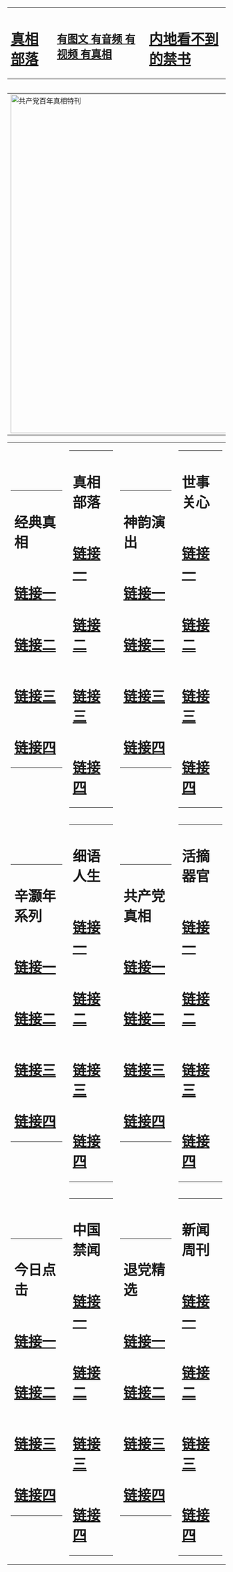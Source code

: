 <table><tr><td><H1><a href="http://t.cn/RXEjawO">真相部落</a></H1></td><td><H2><a href="http://t.cn/RXHgf9M">有图文 有音频 有视频 有真相</a></H2><td><H1><a href="http://t.cn/RXEjCQc"> 内地看不到的禁书</a></H1></td></table><table><table><tr><td><a href="http://t.cn/RXEjpIF"><img src="http://5904.p15.dopestyles.ch/zx/bngcd/gcdbnzx.jpg" width="780"  border="0" alt="共产党百年真相特刊"></a></td></tr></table><table><tr><td><table><tr><td ><h1>经典真相</h1></td></tr><tr><td><h1>  <a href="http://t.cn/RXEja7P" target=_blank>链接一</a>  </h1></td></tr><tr><td><h1>  <a href="http://t.cn/RXEja4t" target=_blank>链接二</a>  </h1></td></tr><tr><td><h1>  <a href="http://po.st/IGYNiG" target=_blank>链接三</a>  </h1></td></tr><tr><td><h1>  <a href="http://t.cn/RXEja4t" target=_blank>链接四</a>  </h1></td></tr></table></td><td><table><tr><td ><h1>真相部落</h1></td></tr><tr><td><h1>  <a href="http://t.cn/RXHgLqX" target=_blank>链接一</a>  </h1></td></tr><tr><td><h1>  <a href="http://t.cn/RXHgGfU" target=_blank>链接二</a>  </h1></td></tr><tr><td><h1>  <a href="http://t.cn/RXEjSkh" target=_blank>链接三</a>  </h1></td></tr><tr><td><h1>  <a href="http://po.st/7WmNAx" target=_blank>链接四</a>  </h1></td></tr></table></td><td><table><tr><td ><h1>神韵演出</h1></td></tr><tr><td><h1>  <a href="http://t.cn/RXEjoIo" target=_blank>链接一</a>  </h1></td></tr><tr><td><h1>  <a href="http://t.cn/RXEjoIo" target=_blank>链接二</a>  </h1></td></tr><tr><td><h1>  <a href="http://po.st/CRlnrI" target=_blank>链接三</a>  </h1></td></tr><tr><td><h1>  <a href="http://t.cn/RXEjKQ6" target=_blank>链接四</a>  </h1></td></tr></table></td><td><table><tr><td ><h1>世事关心</h1></td></tr><tr><td><h1>  <a href="http://t.cn/RXEj9Um" target=_blank>链接一</a>  </h1></td></tr><tr><td><h1>  <a href="http://t.cn/RXEj9q6" target=_blank>链接二</a>  </h1></td></tr><tr><td><h1>  <a href="http://po.st/CLGp7v" target=_blank>链接三</a>  </h1></td></tr><tr><td><h1>  <a href="http://t.cn/RXEj91T" target=_blank>链接四</a>  </h1></td></tr></table></td></tr><tr><td><table><tr><td ><h1>辛灏年系列</h1></td></tr><tr><td><h1>  <a href="http://t.cn/RXHgq0f" target=_blank>链接一</a>  </h1></td></tr><tr><td><h1>  <a href="http://t.cn/RXEjCnu" target=_blank>链接二</a>  </h1></td></tr><tr><td><h1>  <a href="http://po.st/1Lu9W3" target=_blank>链接三</a>  </h1></td></tr><tr><td><h1>  <a href="http://po.st/1Lu9W3" target=_blank>链接四</a>  </h1></td></tr></table></td><td><table><tr><td ><h1>细语人生</h1></td></tr><tr><td><h1>  <a href="http://t.cn/RXEjNa2" target=_blank>链接一</a>  </h1></td></tr><tr><td><h1>  <a href="http://t.cn/RXEjNKo" target=_blank>链接二</a>  </h1></td></tr><tr><td><h1>  <a href="http://po.st/fextAK" target=_blank>链接三</a>  </h1></td></tr><tr><td><h1>  <a href="http://t.cn/RXEjpUS" target=_blank>链接四</a>  </h1></td></tr></table></td><td><table><tr><td ><h1>共产党真相</h1></td></tr><tr><td><h1>  <a href="http://t.cn/RXEjpIF" target=_blank>链接一</a>  </h1></td></tr><tr><td><h1>  <a href="http://t.cn/RXEjpom" target=_blank>链接二</a>  </h1></td></tr><tr><td><h1>  <a href="http://po.st/UI20Vx" target=_blank>链接三</a>  </h1></td></tr><tr><td><h1>  <a href="http://t.cn/RXEjpr3" target=_blank>链接四</a>  </h1></td></tr></table></td><td><table><tr><td ><h1>活摘器官</h1></td></tr><tr><td><h1>  <a href="http://t.cn/RXEj02H" target=_blank>链接一</a>  </h1></td></tr><tr><td><h1>  <a href="http://t.cn/RXHgUfJ" target=_blank>链接二</a>  </h1></td></tr><tr><td><h1>  <a href="http://po.st/mhBFkJ" target=_blank>链接三</a>  </h1></td></tr><tr><td><h1>  <a href="http://t.cn/RXHgME7" target=_blank>链接四</a>  </h1></td></tr></table></td></tr><tr><td><table><tr><td ><h1>今日点击</h1></td></tr><tr><td><h1>  <a href="http://t.cn/RXEjOzB" target=_blank>链接一</a>  </h1></td></tr><tr><td><h1>  <a href="http://t.cn/RXEjOAl" target=_blank>链接二</a>  </h1></td></tr><tr><td><h1>  <a href="http://po.st/uvNXdA" target=_blank>链接三</a>  </h1></td></tr><tr><td><h1>  <a href="http://po.st/rA4cA5" target=_blank>链接四</a>  </h1></td></tr></table></td><td><table><tr><td ><h1>中国禁闻</h1></td></tr><tr><td><h1>  <a href="http://t.cn/RXHgxNg" target=_blank>链接一</a>  </h1></td></tr><tr><td><h1>  <a href="http://t.cn/RXEjOlZ" target=_blank>链接二</a>  </h1></td></tr><tr><td><h1>  <a href="http://po.st/aaPLD6" target=_blank>链接三</a>  </h1></td></tr><tr><td><h1>  <a href="http://t.cn/RXHgcz1" target=_blank>链接四</a>  </h1></td></tr></table></td><td><table><tr><td ><h1>退党精选</h1></td></tr><tr><td><h1>  <a href="http://t.cn/RXHgcoM" target=_blank>链接一</a>  </h1></td></tr><tr><td><h1>  <a href="http://t.cn/RXEjWyD" target=_blank>链接二</a>  </h1></td></tr><tr><td><h1>  <a href="http://po.st/qY8wuE" target=_blank>链接三</a>  </h1></td></tr><tr><td><h1>  <a href="http://t.cn/RXHgJqU" target=_blank>链接四</a>  </h1></td></tr></table></td><td><table><tr><td ><h1>新闻周刊</h1></td></tr><tr><td><h1>  <a href="http://t.cn/RXEjWjn" target=_blank>链接一</a>  </h1></td></tr><tr><td><h1>  <a href="http://t.cn/RXEjWRl" target=_blank>链接二</a>  </h1></td></tr><tr><td><h1>  <a href="http://po.st/GKjPW3" target=_blank>链接三</a>  </h1></td></tr><tr><td><h1>  <a href="http://po.st/GlcS5c" target=_blank>链接四</a>  </h1></td></tr></table></td></tr></table>
